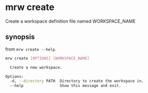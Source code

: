 # mrw create
Create a workspace definition file named WORKSPACE_NAME

## synopsis
from `mrw create --help`.

```bash
mrw create [OPTIONS] [WORKSPACE_NAME]

  Create a new workspace.

Options:
  -d, --directory PATH  Directory to create the workspace in.
  --help                Show this message and exit.
```
